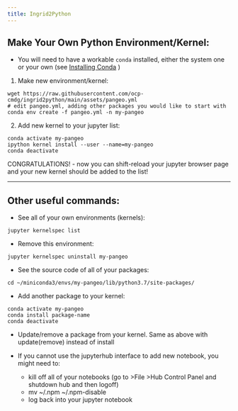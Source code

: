 ```yaml
---
title: Ingrid2Python
---
```


## Make Your Own Python Environment/Kernel:

- You will need to have a workable `conda` installed, either the system one or your own (see [Installing Conda](https://github.com/ocp-cmdg/ingrid2python/blob/main/pages/install_conda.md) )

1. Make new environment/kernel:

```
wget https://raw.githubusercontent.com/ocp-cmdg/ingrid2python/main/assets/pangeo.yml
# edit pangeo.yml, adding other packages you would like to start with
conda env create -f pangeo.yml -n my-pangeo
```

2. Add new kernel to your jupyter list:

```
conda activate my-pangeo
ipython kernel install --user --name=my-pangeo
conda deactivate
```

CONGRATULATIONS! - now you can shift-reload your jupyter browser page and your new kernel should be added to the list!

---

## Other useful commands:

- See all of your own environments (kernels):

```
jupyter kernelspec list
```

- Remove this environment:

```
jupyter kernelspec uninstall my-pangeo
```

- See the source code of all of your packages:

```
cd ~/miniconda3/envs/my-pangeo/lib/python3.7/site-packages/
```


- Add another package to your kernel:

```
conda activate my-pangeo
conda install package-name
conda deactivate
```

- Update/remove a package from your kernel. Same as above with update(remove) instead of install


- If you cannot use the jupyterhub interface to add new notebook, you might need to:
  - kill off all of your notebooks (go to >File >Hub Control Panel  and shutdown hub and then logoff)
  - mv ~/.npm ~/.npm-disable
  - log back into your jupyter notebook

